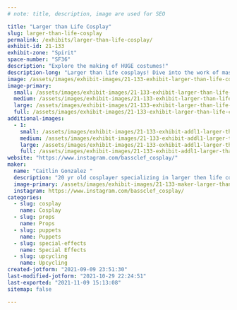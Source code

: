 ```yaml
---
# note: title, description, image are used for SEO

title: "Larger than Life Cosplay"
slug: larger-than-life-cosplay
permalink: /exhibits/larger-than-life-cosplay/
exhibit-id: 21-133
exhibit-zone: "Spirit"
space-number: "SF36"
description: "Explore the making of HUGE costumes!"
description-long: "Larger than life cosplays! Dive into the work of massive costume making, the framework, the stilts, the paint, and more! How to transport, how to reduce weight, all the how to&#039;s involved in making a massive costume."
image: /assets/images/exhibit-images/21-133-exhibit-larger-than-life-cosplay-screenshot-20210909-222243-instagram-large.jpg
image-primary: 
  small: /assets/images/exhibit-images/21-133-exhibit-larger-than-life-cosplay-screenshot-20210909-222243-instagram-small.jpg
  medium: /assets/images/exhibit-images/21-133-exhibit-larger-than-life-cosplay-screenshot-20210909-222243-instagram-medium.jpg
  large: /assets/images/exhibit-images/21-133-exhibit-larger-than-life-cosplay-screenshot-20210909-222243-instagram-large.jpg
  full: /assets/images/exhibit-images/21-133-exhibit-larger-than-life-cosplay-screenshot-20210909-222243-instagram-full.jpg
additional-images: 
  - 1:
    small: /assets/images/exhibit-images/21-133-exhibit-addl1-larger-than-life-cosplay-15493657-10157854627625696-44952644482996312-o-small.jpg
    medium: /assets/images/exhibit-images/21-133-exhibit-addl1-larger-than-life-cosplay-15493657-10157854627625696-44952644482996312-o-medium.jpg
    large: /assets/images/exhibit-images/21-133-exhibit-addl1-larger-than-life-cosplay-15493657-10157854627625696-44952644482996312-o-large.jpg
    full: /assets/images/exhibit-images/21-133-exhibit-addl1-larger-than-life-cosplay-15493657-10157854627625696-44952644482996312-o-full.jpg
website: "https://www.instagram.com/bassclef_cosplay/"
maker: 
  name: "Caitlin Gonzalez "
  description: "20 yr old cosplayer specializing in larger then life costumes."
  image-primary: /assets/images/exhibit-images/21-133-maker-larger-than-life-cosplay-screenshot-20180215-232743-medium.jpg
  instagram: https://www.instagram.com/bassclef_cosplay/
categories: 
  - slug: cosplay
    name: Cosplay
  - slug: props
    name: Props
  - slug: puppets
    name: Puppets
  - slug: special-effects
    name: Special Effects
  - slug: upcycling
    name: Upcycling
created-jotform: "2021-09-09 23:51:30"
last-modified-jotform: "2021-10-29 22:24:51"
last-exported: "2021-11-09 15:13:08"
sitemap: false

---
```

